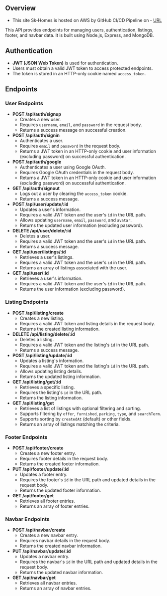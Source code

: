 ## Overview

- This site Sk-Homes is hosted on AWS by GitHub CI/CD Pipeline on - [URL](http://13.49.67.115/)

This API provides endpoints for managing users, authentication, listings, footer, and navbar data. It is built using Node.js, Express, and MongoDB.

## Authentication

- **JWT (JSON Web Token)** is used for authentication.
- Users must obtain a valid JWT token to access protected endpoints.
- The token is stored in an HTTP-only cookie named `access_token`.

## Endpoints

### User Endpoints

- **POST /api/auth/signup**
  - Creates a new user.
  - Requires `username`, `email`, and `password` in the request body.
  - Returns a success message on successful creation.
- **POST /api/auth/signin**
  - Authenticates a user.
  - Requires `email` and `password` in the request body.
  - Returns a JWT token in an HTTP-only cookie and user information (excluding password) on successful authentication.
- **POST /api/auth/google**
  - Authenticates a user using Google OAuth.
  - Requires Google OAuth credentials in the request body.
  - Returns a JWT token in an HTTP-only cookie and user information (excluding password) on successful authentication.
- **GET /api/auth/signout**
  - Logs out a user by clearing the `access_token` cookie.
  - Returns a success message.
- **POST /api/user/update/:id**
  - Updates a user's information.
  - Requires a valid JWT token and the user's `id` in the URL path.
  - Allows updating `username`, `email`, `password`, and `avatar`.
  - Returns the updated user information (excluding password).
- **DELETE /api/user/delete/:id**
  - Deletes a user.
  - Requires a valid JWT token and the user's `id` in the URL path.
  - Returns a success message.
- **GET /api/user/listings/:id**
  - Retrieves a user's listings.
  - Requires a valid JWT token and the user's `id` in the URL path.
  - Returns an array of listings associated with the user.
- **GET /api/user/:id**
  - Retrieves a user's information.
  - Requires a valid JWT token and the user's `id` in the URL path.
  - Returns the user information (excluding password).

### Listing Endpoints

- **POST /api/listing/create**
  - Creates a new listing.
  - Requires a valid JWT token and listing details in the request body.
  - Returns the created listing information.
- **DELETE /api/listing/delete/:id**
  - Deletes a listing.
  - Requires a valid JWT token and the listing's `id` in the URL path.
  - Returns a success message.
- **POST /api/listing/update/:id**
  - Updates a listing's information.
  - Requires a valid JWT token and the listing's `id` in the URL path.
  - Allows updating listing details.
  - Returns the updated listing information.
- **GET /api/listing/get/:id**
  - Retrieves a specific listing.
  - Requires the listing's `id` in the URL path.
  - Returns the listing information.
- **GET /api/listing/get**
  - Retrieves a list of listings with optional filtering and sorting.
  - Supports filtering by `offer`, `furnished`, `parking`, `type`, and `searchTerm`.
  - Supports sorting by `createdAt` (default) or other fields.
  - Returns an array of listings matching the criteria.

### Footer Endpoints

- **POST /api/footer/create**
  - Creates a new footer entry.
  - Requires footer details in the request body.
  - Returns the created footer information.
- **PUT /api/footer/update/:id**
  - Updates a footer entry.
  - Requires the footer's `id` in the URL path and updated details in the request body.
  - Returns the updated footer information.
- **GET /api/footer/get**
  - Retrieves all footer entries.
  - Returns an array of footer entries.

### Navbar Endpoints

- **POST /api/navbar/create**
  - Creates a new navbar entry.
  - Requires navbar details in the request body.
  - Returns the created navbar information.
- **PUT /api/navbar/update/:id**
  - Updates a navbar entry.
  - Requires the navbar's `id` in the URL path and updated details in the request body.
  - Returns the updated navbar information.
- **GET /api/navbar/get**
  - Retrieves all navbar entries.
  - Returns an array of navbar entries.

